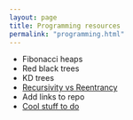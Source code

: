 ```yaml
---
layout: page
title: Programming resources
permalink: "programming.html"
---
```


* Fibonacci heaps
* Red black trees
* KD trees
* [Recursivity vs Reentrancy](https://fr.wikipedia.org/wiki/R%C3%A9entrance)
* Add links to repo
* [Cool stuff to do](https://github.com/donnemartin/data-science-ipython-notebooks)
